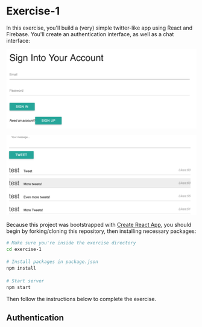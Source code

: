 # Exercise-1
In this exercise, you'll build a (very) simple twitter-like app using React and Firebase. You'll create an authentication interface, as well as a chat interface:

![authentication form](imgs/auth.png)

![completed twitter interface](imgs/complete.png)

Because this project was bootstrapped with [Create React App](https://github.com/facebookincubator/create-react-app), you should begin by forking/cloning this repository, then installing necessary packages:

```bash
# Make sure you're inside the exercise directory
cd exercise-1

# Install packages in package.json
npm install

# Start server
npm start
```

Then follow the instructions below to complete the exercise.

## Authentication
